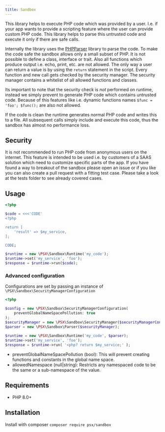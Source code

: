 ```yaml
---
title: Sandbox
---
```

This library helps to execute PHP code which was provided by a user. I.e. if
your app wants to provide a scripting feature where the user can provide custom
PHP code. This library helps to parse this untrusted code and execute it only
if there are safe calls.

Internally the library uses the [PHPParser](https://github.com/nikic/PHP-Parser)
library to parse the code. To make the code safe the sandbox allows only a small 
subset of PHP. It is not possible to define a class, interface or trait. Also 
all functions which produce output i.e. echo, print, etc. are not allowed. The 
only way a user can return a value is by using the `return` statement in the 
script. Every function and new call gets checked by the security manager. The 
security manager contains a whitelist of all allowed functions and classes. 

Its important to note that the security check is _not_ performed on runtime, 
instead we simply prevent to generate PHP code which contains untrusted code.
Because of this features like i.e. dynamic functions names 
`$func = 'foo'; $func();` are also not allowed.

If the code is clean the runtime generates normal PHP code and writes this to a 
file. All subsequent calls simply include and execute this code, thus the 
sandbox has almost no performance loss.

## Security

It is not recommended to run PHP code from anonymous users on the internet. This 
feature is intended to be used i.e. by customers of a SAAS solution which need 
to customize specific parts of the app. If you have found a way to breakout of 
the sandbox please open an issue or if you like you can also create a pull 
request with a fitting test case. Please take a look at the tests folder to see 
already covered cases.

## Usage

```php
<?php

$code = <<<'CODE'
<?php

return [
    'result' => $my_service,
];

CODE;

$runtime = new \PSX\Sandbox\Runtime('my_code');
$runtime->set('my_service', 'foo');
$response = $runtime->run($code);
```

### Advanced configuration
Configurations are set by passing an instance of `\PSX\Sandbox\SecurityManagerConfiguration`
```php
<?php

$config = new \PSX\Sandbox\SecurityManagerConfiguration( 
    preventGlobalNameSpacePollution: true
);
$securityManager = new \PSX\Sandbox\SecurityManager($securityManagerConfig);
$parser = new \PSX\Sandbox\Parser($securityManager);
        
$runtime = new \PSX\Sandbox\Runtime('my_code', $parser);
$runtime->set('my_service', 'foo');
$response = $runtime->run( '<php? return $my_service;' );
```
* preventGlobalNameSpacePollution (bool): This will prevent creating functions and constants in the global name space.
* allowedNamespace (null|string): Restricts any namespaced code to be the same or a sub-namespace of the value.

## Requirements
* PHP 8.0+

## Installation
Install with composer `composer require psx/sandbox`